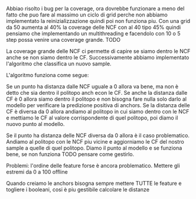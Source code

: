Abbiao risolto i bug per la coverage, ora dovrebbe funzionare a meno del fatto che puo fare al massimo un ciclo di grid perche non abbiamo implementato la reinizializzazione quindi poi non funziona piu. Con una grid da 50 aumenta al 40% la coverage delle NCF con al 40 tipo 45% quindi pensiamo che implementando un multithreading e facendolo con 10 o 5 step possa venire una coverage grande. TODO

La coverage grande delle NCF ci permette di capire se siamo dentro le NCF anche se non siamo dentro le CF. 
Successivamente abbiamo implementato l'algoritmo che classifica un nuovo sample.

L'algoritmo funziona come segue:

Se un punto ha distanza dalle NCF uguale a 0 allora va bene, ma non è detto che sia dentro il politopo anch econ le CF. Se anche la distanza dalle CF è 0 allora siamo dentro il politopo e non bisogna fare nulla solo darlo al modello per verificare la predizione positiva di anchors.
Se la distanza delle CF è diversa da 0 allora andiamo al politopo in cui siamo dentro con le NCF e mettiamo le CF al valore corrispondente di quel politopo, poi diamo il nuovo punto al modello.

Se il punto ha distanza delle NCF diversa da 0 allora è il caso problematico. Andiamo al politopo con le NCF piu vicine e aggiorniamo le CF del nostro sample a quelle di quel politopo. Diamo il punto al modello e se funziona bene, se non funziona TODO pensare come gestirlo.

Problemi: 
l'ordine delle feature forse è ancora problematico.
Mettere gli estremi da 0 a 100 offline

Quando creiamo le anchors bisogna sempre mettere TUTTE le feature e togliere i booleani, cosi è piu gestibile calcolare le distanze